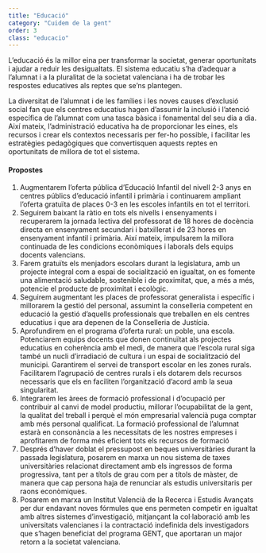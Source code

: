 ```yaml
---
title: "Educació"
category: "Cuidem de la gent"
order: 3
class: "educacio"
---
```


<div class="programa-intro">

L’educació és la millor eina per transformar la societat,  generar oportunitats i ajudar a reduir les desigualtats. El sistema educatiu s’ha d’adequar a l’alumnat i a la  pluralitat de la societat valenciana i ha de trobar les respostes educatives als reptes que se’ns plantegen.

La diversitat de l’alumnat i de les famílies i les noves causes d’exclusió social fan que els centres educatius hagen d’assumir la inclusió i l’atenció específica de l’alumnat com una tasca bàsica i fonamental del seu dia a dia. Així mateix, l’administració educativa ha de proporcionar les eines, els recursos i crear els contextos necessaris per fer-ho possible, i facilitar les estratègies pedagògiques que convertisquen aquests reptes en oportunitats de millora de tot el sistema.

</div>

<div class="programa-box">

#### Propostes

1.	Augmentarem l’oferta pública d’Educació Infantil del nivell 2-3 anys en centres públics d’educació infantil i primària i continuarem ampliant l’oferta gratuïta de places 0-3 en les escoles infantils en tot el territori. 
2.	Seguirem baixant la ràtio en tots els nivells i ensenyaments i recuperarem la jornada lectiva del professorat de 18 hores de docència directa en ensenyament secundari i batxillerat i de 23 hores en ensenyament infantil i primària. Així mateix, impulsarem la millora continuada de les condicions econòmiques i laborals dels equips docents valencians.
3.	Farem gratuïts els menjadors escolars durant la legislatura, amb un projecte integral com a espai de socialització en igualtat, on es fomente una alimentació saludable, sostenible i de proximitat, que, a més a més, potencie el producte de proximitat i ecològic.
4.	Seguirem augmentant les places de professorat generalista i específic i millorarem la gestió del personal, assumint la conselleria competent en educació la gestió d’aquells professionals que treballen en els centres educatius i que ara depenen de la Conselleria de Justícia.
5.	Aprofundirem en el programa d’oferta rural: un poble, una escola. Potenciarem equips docents que donen continuïtat als projectes educatius en coherència amb el medi, de manera que l’escola rural siga també un nucli d’irradiació de cultura i un espai de socialització del municipi.  Garantirem el servei de transport escolar en les zones rurals. Facilitarem l’agrupació de centres rurals i els dotarem dels recursos necessaris que els en faciliten l’organització d’acord amb la seua singularitat.
6.	Integrarem les àrees de formació professional i d’ocupació per contribuir al canvi de model productiu, millorar l’ocupabilitat de la gent, la qualitat del treball i perquè el món empresarial valencià puga comptar amb més personal qualificat. La formació professional de l’alumnat estarà en consonància a les necessitats de les nostres empreses i aprofitarem de forma més eficient tots els recursos de formació
7.	Després d’haver doblat el pressupost en beques universitàries durant la passada legislatura, posarem en marxa un nou sistema de taxes universitàries relacionat directament amb els ingressos de forma progressiva, tant per a títols de grau com per a títols de màster, de manera que cap persona haja de renunciar als estudis universitaris per raons econòmiques.
8.	Posarem en marxa un Institut Valencià de la Recerca i Estudis Avançats per dur endavant noves fórmules que ens permeten competir en igualtat amb altres sistemes d’investigació, mitjançant la col·laboració amb les universitats valencianes i la contractació indefinida dels investigadors que s’hagen beneficiat del programa GENT, que aportaran un major retorn a la societat valenciana.

</div>